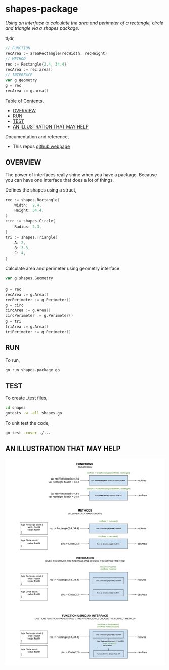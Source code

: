 # shapes-package

_Using an interface to calculate the area and perimeter of a rectangle,
circle and triangle via a shapes package._

tl;dr,

```go
// FUNCTION
recArea := areaRectangle(recWidth, recHeight)
// METHOD
rec := Rectangle{2.4, 34.4}
recArea := rec.area()
// INTERFACE
var g geometry
g = rec
recArea := g.area()
```

Table of Contents,

* [OVERVIEW](https://github.com/JeffDeCola/my-go-examples/tree/master/basic-syntax/interfaces/shapes-package#overview)
* [RUN](https://github.com/JeffDeCola/my-go-examples/tree/master/basic-syntax/interfaces/shapes-package#run)
* [TEST](https://github.com/JeffDeCola/my-go-examples/tree/master/basic-syntax/interfaces/shapes-package#test)
* [AN ILLUSTRATION THAT MAY HELP](https://github.com/JeffDeCola/my-go-examples/tree/master/basic-syntax/interfaces/shapes-package#an-illustration-that-may-help)

Documentation and reference,

* This repos [github webpage](https://jeffdecola.github.io/my-go-examples/)

## OVERVIEW

The power of interfaces really shine when you have a package.
Because you can have one interface that does a lot of things.

Defines the shapes using a struct,

```go
rec := shapes.Rectangle{
    Width:  2.4,
    Height: 34.4,
}
circ := shapes.Circle{
    Radius: 2.3,
}
tri := shapes.Triangle{
    A: 2,
    B: 3.3,
    C: 4,
}
```

Calculate area and perimeter using geometry interface

```go
var g shapes.Geometry

g = rec
recArea := g.Area()
recPerimeter := g.Perimeter()
g = circ
circArea := g.Area()
circPerimeter := g.Perimeter()
g = tri
triArea := g.Area()
triPerimeter := g.Perimeter()
```

## RUN

To run,

```bash
go run shapes-package.go
```

## TEST

To create _test files,

```bash
cd shapes
gotests -w -all shapes.go
```

To unit test the code,

```bash
go test -cover ./... 
```

## AN ILLUSTRATION THAT MAY HELP

![IMAGE - functions-methods-interfaces.jpg - IMAGE](../../../docs/pics/basic-syntax/functions-methods-interfaces.jpg)
